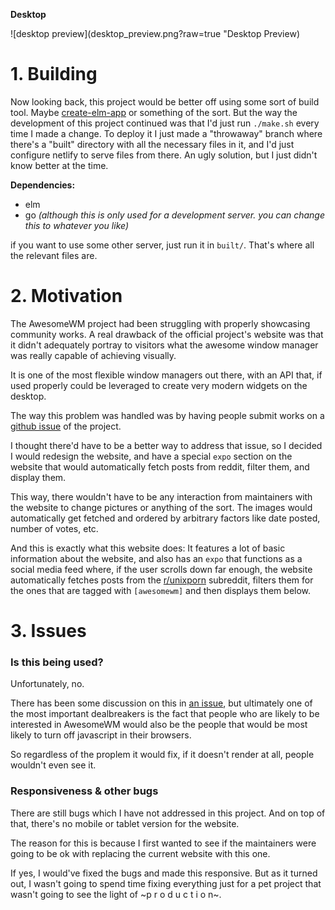 
**Desktop**

![desktop preview](desktop_preview.png?raw=true "Desktop Preview)

# 1. Building

Now looking back, this project would be better off using some sort of build tool.
Maybe [create-elm-app](https://github.com/halfzebra/create-elm-app) or something of
the sort. But the way the development of this project continued was that I'd just
run `./make.sh` every time I made a change.
To deploy it I just made a "throwaway" branch where there's a "built" directory
with all the necessary files in it, and I'd just configure netlify to serve files
from there.
An ugly solution, but I just didn't know better at the time.

**Dependencies:**
- elm
- go *(although this is only used for a development server. you can change this to whatever you like)*

if you want to use some other server, just run it in `built/`. That's where all the relevant files are.

# 2. Motivation

The AwesomeWM project had been struggling with properly showcasing community works.
A real drawback of the official project's website was that it didn't adequately 
portray to visitors what the awesome window manager was really capable of achieving
visually.

It is one of the most flexible window managers out there, with an API that, if 
used properly could be leveraged to create very modern widgets on the desktop.

The way this problem was handled was by having people submit works on a [github
issue](https://www.reddit.com/r/awesomewm/comments/5nvw0x/wanted_awesome_screenshots/) 
of the project.

I thought there'd have to be a better way to address that issue, so I decided I 
would redesign the website, and have a special `expo` section on the website that
would automatically fetch posts from reddit, filter them, and display them.

This way, there wouldn't have to be any interaction from maintainers with the 
website to change pictures or anything of the sort. The images would
automatically get fetched and ordered by arbitrary factors like date posted,
number of votes, etc.

And this is exactly what this website does: It features a lot of basic information
about the website, and also has an `expo` that functions as a social media feed where, 
if the user scrolls down far enough, the website automatically fetches posts 
from the [r/unixporn](reddit.com/r/unixporn) subreddit, filters them for the 
ones that are tagged with `[awesomewm]` and then displays them below.

# 3. Issues

### Is this being used? 

Unfortunately, no.

There has been some discussion on this in [an issue](https://github.com/awesomeWM/awesome/issues/3078),
but ultimately one of the most important dealbreakers is the fact that people
who are likely to be interested in AwesomeWM would also be the people that would
be most likely to turn off javascript in their browsers.

So regardless of the proplem it would fix, if it doesn't render at all, people 
wouldn't even see it.

### Responsiveness & other bugs

There are still bugs which I have not addressed in this project. And on top of
that, there's no mobile or tablet version for the website.

The reason for this is because I first wanted to see if the maintainers were going
to be ok with replacing the current website with this one.

If yes, I would've fixed the bugs and made this responsive. But as it turned out,
I wasn't going to spend time fixing everything just for a pet project that wasn't 
going to see the light of ~p r o d u c t i o n~.


